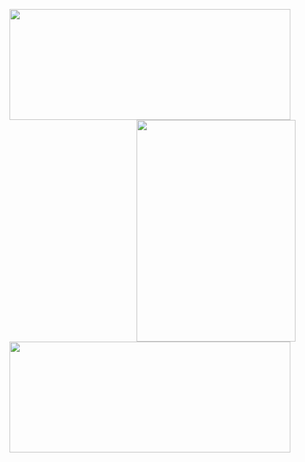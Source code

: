 <img width="495" height="195" src="https://github-profile-trophy.vercel.app/?username=heathdutton&theme=onedark" align="left" /><img width="280" height="390" align="right" src="https://spotify-github-profile.vercel.app/api/view?uid=1235968206&cover_image=true&theme=default" /><img width="495" height="195" src="https://github-readme-stats.vercel.app/api?username=heathdutton&theme=onedark&bar_color=C6A770" align="left" />
